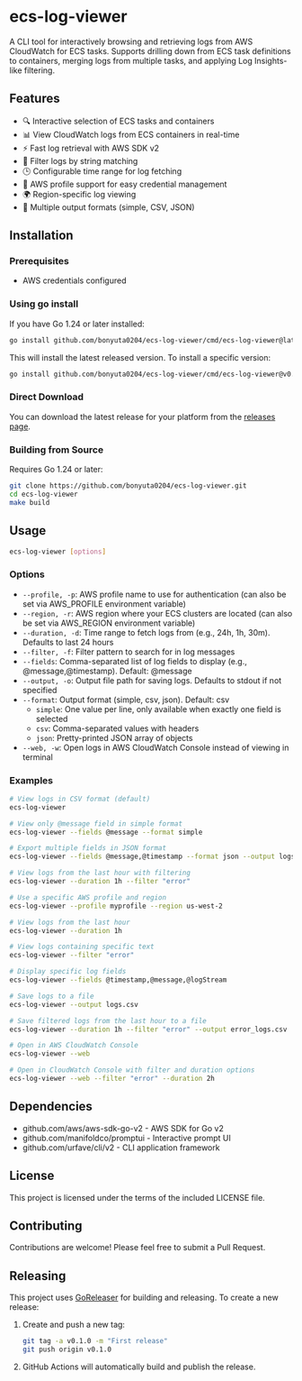 # ecs-log-viewer

A CLI tool for interactively browsing and retrieving logs from AWS CloudWatch for ECS tasks. Supports drilling down from ECS task definitions to containers, merging logs from multiple tasks, and applying Log Insights-like filtering.

## Features

- 🔍 Interactive selection of ECS tasks and containers
- 📊 View CloudWatch logs from ECS containers in real-time
- ⚡ Fast log retrieval with AWS SDK v2
- 🔎 Filter logs by string matching
- 🕒 Configurable time range for log fetching
- 🔐 AWS profile support for easy credential management
- 🌍 Region-specific log viewing
- 📄 Multiple output formats (simple, CSV, JSON)

## Installation

### Prerequisites

- AWS credentials configured

### Using go install

If you have Go 1.24 or later installed:

```bash
go install github.com/bonyuta0204/ecs-log-viewer/cmd/ecs-log-viewer@latest
```

This will install the latest released version. To install a specific version:

```bash
go install github.com/bonyuta0204/ecs-log-viewer/cmd/ecs-log-viewer@v0.1.0
```

### Direct Download

You can download the latest release for your platform from the [releases page](https://github.com/bonyuta0204/ecs-log-viewer/releases).

### Building from Source

Requires Go 1.24 or later:

```bash
git clone https://github.com/bonyuta0204/ecs-log-viewer.git
cd ecs-log-viewer
make build
```

## Usage

```bash
ecs-log-viewer [options]
```

### Options

- `--profile, -p`: AWS profile name to use for authentication (can also be set via AWS_PROFILE environment variable)
- `--region, -r`: AWS region where your ECS clusters are located (can also be set via AWS_REGION environment variable)
- `--duration, -d`: Time range to fetch logs from (e.g., 24h, 1h, 30m). Defaults to last 24 hours
- `--filter, -f`: Filter pattern to search for in log messages
- `--fields`: Comma-separated list of log fields to display (e.g., @message,@timestamp). Default: @message
- `--output, -o`: Output file path for saving logs. Defaults to stdout if not specified
- `--format`: Output format (simple, csv, json). Default: csv
  - `simple`: One value per line, only available when exactly one field is selected
  - `csv`: Comma-separated values with headers
  - `json`: Pretty-printed JSON array of objects
- `--web, -w`: Open logs in AWS CloudWatch Console instead of viewing in terminal

### Examples

```bash
# View logs in CSV format (default)
ecs-log-viewer

# View only @message field in simple format
ecs-log-viewer --fields @message --format simple

# Export multiple fields in JSON format
ecs-log-viewer --fields @message,@timestamp --format json --output logs.json

# View logs from the last hour with filtering
ecs-log-viewer --duration 1h --filter "error"

# Use a specific AWS profile and region
ecs-log-viewer --profile myprofile --region us-west-2

# View logs from the last hour
ecs-log-viewer --duration 1h

# View logs containing specific text
ecs-log-viewer --filter "error"

# Display specific log fields
ecs-log-viewer --fields @timestamp,@message,@logStream

# Save logs to a file
ecs-log-viewer --output logs.csv

# Save filtered logs from the last hour to a file
ecs-log-viewer --duration 1h --filter "error" --output error_logs.csv

# Open in AWS CloudWatch Console
ecs-log-viewer --web

# Open in CloudWatch Console with filter and duration options
ecs-log-viewer --web --filter "error" --duration 2h
```

## Dependencies

- github.com/aws/aws-sdk-go-v2 - AWS SDK for Go v2
- github.com/manifoldco/promptui - Interactive prompt UI
- github.com/urfave/cli/v2 - CLI application framework

## License

This project is licensed under the terms of the included LICENSE file.

## Contributing

Contributions are welcome! Please feel free to submit a Pull Request.

## Releasing

This project uses [GoReleaser](https://goreleaser.com/) for building and releasing. To create a new release:

1. Create and push a new tag:
   ```bash
   git tag -a v0.1.0 -m "First release"
   git push origin v0.1.0
   ```

2. GitHub Actions will automatically build and publish the release.
